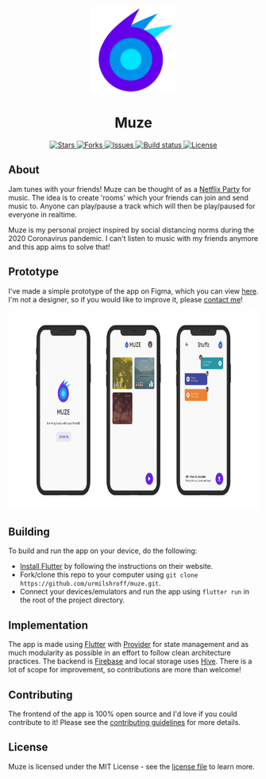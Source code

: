 <p align='center'> <img alt='Muze logo' height='175px' width='175px' src='./assets/branding/logo.png'/> </p>

<h1 align='center'> Muze </h1>

<p align='center'>
<a href='https://github.com/urmilshroff/muze/stargazers'> <img alt='Stars' src='https://img.shields.io/github/stars/urmilshroff/muze'> </a>
<a href='https://github.com/urmilshroff/muze/network'> <img alt='Forks' src='https://img.shields.io/github/forks/urmilshroff/muze'> </a>
<a href='https://github.com/urmilshroff/muze/issues'> <img alt='Issues' src='https://img.shields.io/github/issues/urmilshroff/muze'> </a>
<a href='https://github.com/urmilshroff/muze/actions?query=workflow%3ABuild'> <img alt='Build status' src='https://img.shields.io/github/workflow/status/urmilshroff/muze/Build'> </a>
<a href='https://github.com/urmilshroff/muze/blob/main/LICENSE'> <img alt='License' src='https://img.shields.io/github/license/urmilshroff/muze'> </a>
</p>

## About

Jam tunes with your friends! Muze can be thought of as a [Netflix Party](https://www.netflixparty.com/) for music. The idea is to create 'rooms' which your friends can join and send music to. Anyone can play/pause a track which will then be play/paused for everyone in realtime.

Muze is my personal project inspired by social distancing norms during the 2020 Coronavirus pandemic. I can't listen to music with my friends anymore and this app aims to solve that!

## Prototype

I've made a simple prototype of the app on Figma, which you can view [here](https://www.figma.com/file/son6xQvcS1tEbm1lRPS7Uh/Muze-Prototype?node-id=0%3A1). I'm not a designer, so if you would like to improve it, please [contact me](https://urmilshroff.tech/)!

<p align='center'> <img alt='Muze prototype' height='400px' width='800px' src='./assets/branding/prototype.png'/> </p>

## Building

To build and run the app on your device, do the following:

-   [Install Flutter](https://flutter.dev/docs/get-started/install/) by following the instructions on their website.
-   Fork/clone this repo to your computer using `git clone https://github.com/urmilshroff/muze.git`.
-   Connect your devices/emulators and run the app using `flutter run` in the root of the project directory.

## Implementation

The app is made using [Flutter](https://github.com/flutter/flutter) with [Provider](https://pub.dev/packages/provider) for state management and as much modularity as possible in an effort to follow clean architecture practices. The backend is [Firebase](https://console.firebase.google.com/) and local storage uses [Hive](https://pub.dev/packages/hive). There is a lot of scope for improvement, so contributions are more than welcome!

## Contributing

The frontend of the app is 100% open source and I'd love if you could contribute to it! Please see the [contributing guidelines](CONTRIBUTING.md) for more details.

## License

Muze is licensed under the MIT License - see the [license file](LICENSE) to learn more.
